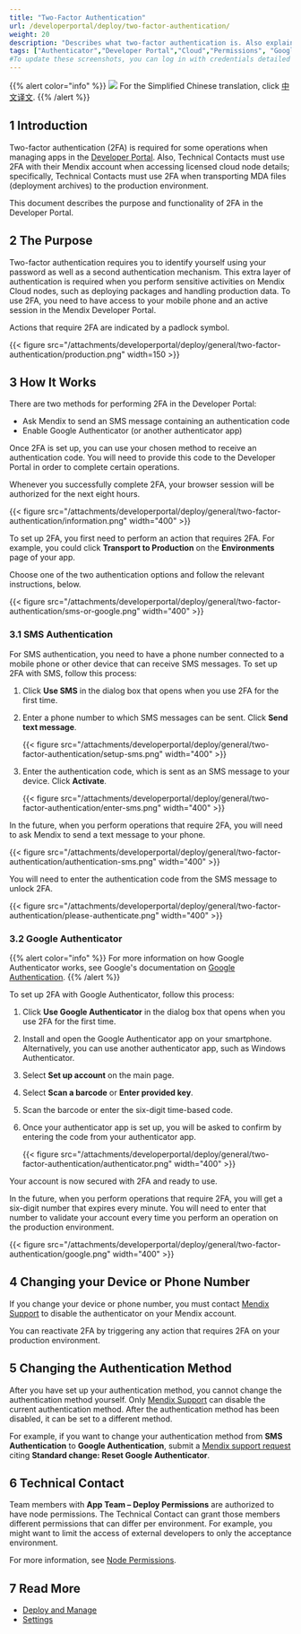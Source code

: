 ```yaml
---
title: "Two-Factor Authentication"
url: /developerportal/deploy/two-factor-authentication/
weight: 20
description: "Describes what two-factor authentication is. Also explains how to set it up and change it."
tags: ["Authenticator","Developer Portal","Cloud","Permissions", "Google", "2FA", "Two-factor authentication", "SMS"]
#To update these screenshots, you can log in with credentials detailed in How to Update Screenshots Using Team Apps.
---
```


{{% alert color="info" %}}
<img src="/attachments/china.png" class="d-inline-block" /> For the Simplified Chinese translation, click [中文译文](https://cdn.mendix.tencent-cloud.com/documentation/developerportal/two-factor-authentication.pdf).
{{% /alert %}}

## 1 Introduction

Two-factor authentication (2FA) is required for some operations when managing apps in the [Developer Portal](http://sprintr.home.mendix.com). Also, Technical Contacts must use 2FA with their Mendix account when accessing licensed cloud node details; specifically, Technical Contacts must use 2FA when transporting MDA files (deployment archives) to the production environment.

This document describes the purpose and functionality of 2FA in the Developer Portal.

## 2 The Purpose

Two-factor authentication requires you to identify yourself using your password as well as a second authentication mechanism. This extra layer of authentication is required when you perform sensitive activities on Mendix Cloud nodes, such as deploying packages and handling production data. To use 2FA, you need to have access to your mobile phone and an active session in the Mendix Developer Portal.

Actions that require 2FA are indicated by a padlock symbol.

{{< figure src="/attachments/developerportal/deploy/general/two-factor-authentication/production.png" width=150 >}}

## 3 How It Works

There are two methods for performing 2FA in the Developer Portal:

* Ask Mendix to send an SMS message containing an authentication code
* Enable Google Authenticator (or another authenticator app)

Once 2FA is set up, you can use your chosen method to receive an authentication code. You will need to provide this code to the Developer Portal in order to complete certain operations.

Whenever you successfully complete 2FA, your browser session will be authorized for the next eight hours.

{{< figure src="/attachments/developerportal/deploy/general/two-factor-authentication/information.png"   width="400"  >}}

To set up 2FA, you first need to perform an action that requires 2FA. For example, you could click **Transport to Production** on the **Environments** page of your app.

Choose one of the two authentication options and follow the relevant instructions, below.

{{< figure src="/attachments/developerportal/deploy/general/two-factor-authentication/sms-or-google.png"   width="400"  >}}

### 3.1 SMS Authentication

For SMS authentication, you need to have a phone number connected to a mobile phone or other device that can receive SMS messages. To set up 2FA with SMS, follow this process:

1. Click **Use SMS** in the dialog box that opens when you use 2FA for the first time.
2. Enter a phone number to which SMS messages can be sent. Click **Send text message**.

    {{< figure src="/attachments/developerportal/deploy/general/two-factor-authentication/setup-sms.png"   width="400"  >}}

3. Enter the authentication code, which is sent as an SMS message to your device. Click **Activate**.

    {{< figure src="/attachments/developerportal/deploy/general/two-factor-authentication/enter-sms.png"   width="400"  >}}

In the future, when you perform operations that require 2FA, you will need to ask Mendix to send a text message to your phone.

{{< figure src="/attachments/developerportal/deploy/general/two-factor-authentication/authentication-sms.png"   width="400"  >}}

You will need to enter the authentication code from the SMS message to unlock 2FA.

{{< figure src="/attachments/developerportal/deploy/general/two-factor-authentication/please-authenticate.png"   width="400"  >}}

### 3.2 Google Authenticator

{{% alert color="info" %}}
For more information on how Google Authenticator works, see Google's documentation on [Google Authentication](https://www.google.com/landing/2step/#tab=how-it-protects).
{{% /alert %}}

To set up 2FA with Google Authenticator, follow this process:

1. Click **Use Google Authenticator** in the dialog box that opens when you use 2FA for the first time.
2. Install and open the Google Authenticator app on your smartphone. Alternatively, you can use another authenticator app, such as Windows Authenticator.
3. Select **Set up account** on the main page.
4. Select **Scan a barcode** or **Enter provided key**.
5. Scan the barcode or enter the six-digit time-based code.
6. Once your authenticator app is set up, you will be asked to confirm by entering the code from your authenticator app.

    {{< figure src="/attachments/developerportal/deploy/general/two-factor-authentication/authenticator.png"   width="400"  >}}

Your account is now secured with 2FA and ready to use.

In the future, when you perform operations that require 2FA, you will get a six-digit number that expires every minute. You will need to enter that number to validate your account every time you perform an operation on the production environment.

{{< figure src="/attachments/developerportal/deploy/general/two-factor-authentication/google.png"   width="400"  >}}

## 4 Changing your Device or Phone Number

If you change your device or phone number, you must contact [Mendix Support](https://support.mendix.com/) to disable the authenticator on your Mendix account.

You can reactivate 2FA by triggering any action that requires 2FA on your production environment.

## 5 Changing the Authentication Method

After you have set up your authentication method, you cannot change the authentication method yourself. Only [Mendix Support](https://support.mendix.com) can disable the current authentication method. After the authentication method has been disabled, it can be set to a different method.

For example, if you want to change your authentication method from **SMS Authentication** to **Google Authentication**, submit a [Mendix support request](https://support.mendix.com//requests/new) citing **Standard change: Reset Google Authenticator**.

## 6 Technical Contact

Team members with **App Team – Deploy Permissions** are authorized to have node permissions. The Technical Contact can grant those members different permissions that can differ per environment. For example, you might want to limit the access of external developers to only the acceptance environment.

For more information, see [Node Permissions](/developerportal/deploy/node-permissions/).

## 7 Read More

* [Deploy and Manage](/developerportal/deploy/)
* [Settings](/developerportal/settings/)
